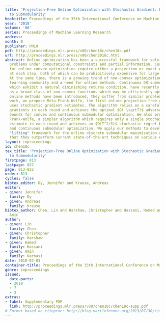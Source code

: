 ```yaml
---
title: 'Projection-Free Online Optimization with Stochastic Gradient: From Convexity
  to Submodularity'
booktitle: Proceedings of the 35th International Conference on Machine Learning
year: '2018'
volume: '80'
series: Proceedings of Machine Learning Research
address: 
month: 0
publisher: PMLR
pdf: http://proceedings.mlr.press/v80/chen18c/chen18c.pdf
url: http://proceedings.mlr.press/v80/chen2018c.html
abstract: Online optimization has been a successful framework for solving large-scale
  problems under computational constraints and partial information. Current methods
  for online convex optimization require either a projection or exact gradient computation
  at each step, both of which can be prohibitively expensive for large-scale applications.
  At the same time, there is a growing trend of non-convex optimization in machine
  learning community and a need for online methods. Continuous DR-submodular functions,
  which exhibit a natural diminishing returns condition, have recently been proposed
  as a broad class of non-convex functions which may be efficiently optimized. Although
  online methods have been introduced, they suffer from similar problems. In this
  work, we propose Meta-Frank-Wolfe, the first online projection-free algorithm that
  uses stochastic gradient estimates. The algorithm relies on a careful sampling of
  gradients in each round and achieves the optimal $O( \sqrtT)$ adversarial regret
  bounds for convex and continuous submodular optimization. We also propose One-Shot
  Frank-Wolfe, a simpler algorithm which requires only a single stochastic gradient
  estimate in each round and achieves an $O(T^2/3)$ stochastic regret bound for convex
  and continuous submodular optimization. We apply our methods to develop a novel
  "lifting" framework for the online discrete submodular maximization and also see
  that they outperform current state-of-the-art techniques on various experiments.
layout: inproceedings
id: chen18c
tex_title: 'Projection-Free Online Optimization with Stochastic Gradient: From Convexity
  to Submodularity'
firstpage: 813
lastpage: 822
page: 813-822
order: 813
cycles: false
bibtex_editor: Dy, Jennifer and Krause, Andreas
editor:
- given: Jennifer
  family: Dy
- given: Andreas
  family: Krause
bibtex_author: Chen, Lin and Harshaw, Christopher and Hassani, Hamed and Karbasi,
  Amin
author:
- given: Lin
  family: Chen
- given: Christopher
  family: Harshaw
- given: Hamed
  family: Hassani
- given: Amin
  family: Karbasi
date: 2018-07-03
container-title: Proceedings of the 35th International Conference on Machine Learning
genre: inproceedings
issued:
  date-parts:
  - 2018
  - 7
  - 3
extras:
- label: Supplementary PDF
  link: http://proceedings.mlr.press/v80/chen18c/chen18c-supp.pdf
# Format based on citeproc: http://blog.martinfenner.org/2013/07/30/citeproc-yaml-for-bibliographies/
---
```

